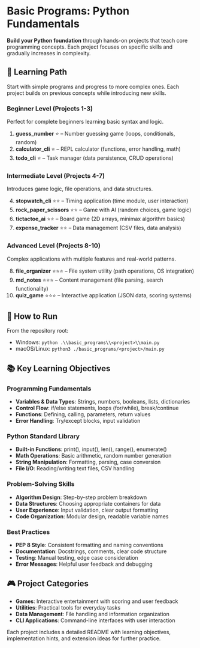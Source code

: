 # Basic Programs: Python Fundamentals

**Build your Python foundation** through hands-on projects that teach core programming concepts. Each project focuses on specific skills and gradually increases in complexity.

## 🎯 Learning Path

Start with simple programs and progress to more complex ones. Each project builds on previous concepts while introducing new skills.

### Beginner Level (Projects 1-3)
Perfect for complete beginners learning basic syntax and logic.

1. **guess_number** ⭐ – Number guessing game (loops, conditionals, random)
2. **calculator_cli** ⭐ – REPL calculator (functions, error handling, math)
3. **todo_cli** ⭐ – Task manager (data persistence, CRUD operations)

### Intermediate Level (Projects 4-7)
Introduces game logic, file operations, and data structures.

4. **stopwatch_cli** ⭐⭐ – Timing application (time module, user interaction)
5. **rock_paper_scissors** ⭐⭐ – Game with AI (random choices, game logic)
6. **tictactoe_ai** ⭐⭐ – Board game (2D arrays, minimax algorithm basics)
7. **expense_tracker** ⭐⭐ – Data management (CSV files, data analysis)

### Advanced Level (Projects 8-10)
Complex applications with multiple features and real-world patterns.

8. **file_organizer** ⭐⭐⭐ – File system utility (path operations, OS integration)
9. **md_notes** ⭐⭐⭐ – Content management (file parsing, search functionality)
10. **quiz_game** ⭐⭐⭐ – Interactive application (JSON data, scoring systems)

## 🚀 How to Run

From the repository root:

- Windows: `python .\\basic_programs\\<project>\\main.py`
- macOS/Linux: `python3 ./basic_programs/<project>/main.py`

## 📚 Key Learning Objectives

### Programming Fundamentals
- **Variables & Data Types**: Strings, numbers, booleans, lists, dictionaries
- **Control Flow**: if/else statements, loops (for/while), break/continue
- **Functions**: Defining, calling, parameters, return values
- **Error Handling**: Try/except blocks, input validation

### Python Standard Library
- **Built-in Functions**: print(), input(), len(), range(), enumerate()
- **Math Operations**: Basic arithmetic, random number generation
- **String Manipulation**: Formatting, parsing, case conversion
- **File I/O**: Reading/writing text files, CSV handling

### Problem-Solving Skills
- **Algorithm Design**: Step-by-step problem breakdown
- **Data Structures**: Choosing appropriate containers for data
- **User Experience**: Input validation, clear output formatting
- **Code Organization**: Modular design, readable variable names

### Best Practices
- **PEP 8 Style**: Consistent formatting and naming conventions
- **Documentation**: Docstrings, comments, clear code structure
- **Testing**: Manual testing, edge case consideration
- **Error Messages**: Helpful user feedback and debugging

## 🎮 Project Categories

- **Games**: Interactive entertainment with scoring and user feedback
- **Utilities**: Practical tools for everyday tasks
- **Data Management**: File handling and information organization
- **CLI Applications**: Command-line interfaces with user interaction

Each project includes a detailed README with learning objectives, implementation hints, and extension ideas for further practice.
